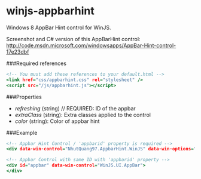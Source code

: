 winjs-appbarhint
================

Windows 8 AppBar Hint control for WinJS.

Screenshot and C# version of this AppBarHint control:
http://code.msdn.microsoft.com/windowsapps/AppBar-Hint-control-17e23dbf

###Required references
```html:default.html
<!-- You must add these references to your default.html -->
<link href="css/appbarhint.css" rel="stylesheet" />
<script src="/js/appbarhint.js"></script>
```

###Properties
* *refreshing* (string) // REQUIRED: ID of the appbar
* *extraClass* (string): Extra classes applied to the control
* *color* (string): Color of appbar hint

###Example
```html:default.html
<!-- Appbar Hint Control / 'appbarid' property is required -->
<div data-win-control="NhutQuang97.AppbarHint.WinJS" data-win-options="{appbarid: 'appbar', color:'#e51c23'}"></div>

<!-- Appbar Control with same ID with 'appbarid' property -->
<div id="appbar" data-win-control="WinJS.UI.AppBar">
</div>
```
